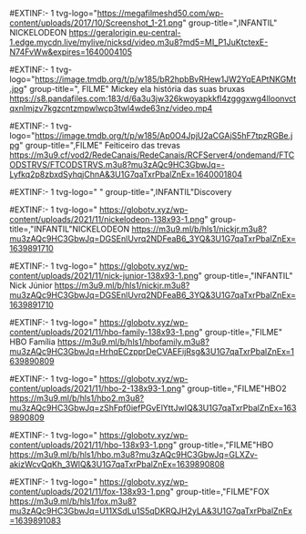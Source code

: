 #EXTINF:- 1 tvg-logo="https://megafilmeshd50.com/wp-content/uploads/2017/10/Screenshot_1-21.png"
group-title=",INFANTIL" NICKELODEON
https://geralorigin.eu-central-1.edge.mycdn.live/mylive/nicksd/video.m3u8?md5=MI_P1JuKtctexE-N74FvWw&expires=1640004105

#EXTINF:- 1 tvg-logo="https://image.tmdb.org/t/p/w185/bR2hpbBvRHew1JW2YqEAPtNKGMt.jpg"
group-title=", FILME" Mickey ela história das suas bruxas
https://s8.pandafiles.com:183/d/6a3u3jw326kwoyapkkfl4zgggxwg4lloonvctqxnlmjzv7kgzcntzmpwlwcp3twl4wde63nz/video.mp4

#EXTINF:- 1 tvg-logo="https://image.tmdb.org/t/p/w185/Ap0O4JpjU2aCGAjS5hF7tpzRGBe.jpg"
group-title=",FILME" Feiticeiro das trevas
https://m3u9.cf/vod2/RedeCanais/RedeCanais/RCFServer4/ondemand/FTCODSTRVS/FTCODSTRVS.m3u8?mu3zAQc9HC3GbwJq=-Lyfkq2p8zbxdSyhqjChnA&3U1G7qaTxrPbalZnEx=1640001804

#EXTINF:- 1 tvg-logo=" "
group-title=",INFANTIL"Discovery 

#EXTINF:- 1 tvg-logo=" https://globotv.xyz/wp-content/uploads/2021/11/nickelodeon-138x93-1.png"
group-title=,"INFANTIL"NICKELODEON
https://m3u9.ml/b/hls1/nickjr.m3u8?mu3zAQc9HC3GbwJq=DGSEnlUvrq2NDFeaB6_3YQ&3U1G7qaTxrPbalZnEx=1639891710

#EXTINF:- 1 tvg-logo=" https://globotv.xyz/wp-content/uploads/2021/11/nick-junior-138x93-1.png"
group-title=,"INFANTIL" Nick Júnior
https://m3u9.ml/b/hls1/nickjr.m3u8?mu3zAQc9HC3GbwJq=DGSEnlUvrq2NDFeaB6_3YQ&3U1G7qaTxrPbalZnEx=1639891710

#EXTINF:- 1 tvg-logo="  https://globotv.xyz/wp-content/uploads/2021/11/hbo-family-138x93-1.png"
group-title=,"FILME" HBO Família
https://m3u9.ml/b/hls1/hbofamily.m3u8?mu3zAQc9HC3GbwJq=HrhqECzpprDeCVAEFijRsg&3U1G7qaTxrPbalZnEx=1639890809

#EXTINF:- 1 tvg-logo="  https://globotv.xyz/wp-content/uploads/2021/11/hbo-2-138x93-1.png"
group-title=,"FILME"HBO2
https://m3u9.ml/b/hls1/hbo2.m3u8?mu3zAQc9HC3GbwJq=zShFpf0iefPGvElYttJwIQ&3U1G7qaTxrPbalZnEx=1639890809

#EXTINF:- 1 tvg-logo="  https://globotv.xyz/wp-content/uploads/2021/11/hbo-138x93-1.png"
group-title=,"FILME"HBO
https://m3u9.ml/b/hls1/hbo.m3u8?mu3zAQc9HC3GbwJq=GLXZv-akizWcvQqKh_3WlQ&3U1G7qaTxrPbalZnEx=1639890808

#EXTINF:- 1 tvg-logo="  https://globotv.xyz/wp-content/uploads/2021/11/fox-138x93-1.png"
group-title=,"FILME"FOX
https://m3u9.ml/b/hls1/fox.m3u8?mu3zAQc9HC3GbwJq=U11XSdLu1S5qDKRQJH2yLA&3U1G7qaTxrPbalZnEx=1639891083
